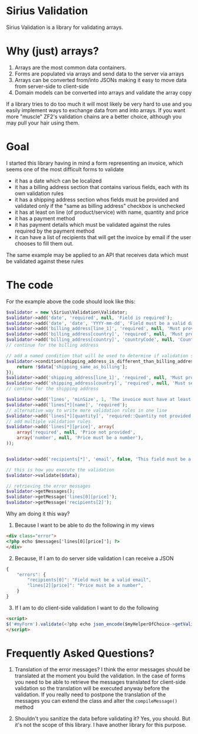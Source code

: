 Sirius Validation
===============

Sirius Validation is a library for validating arrays.

Why (just) arrays?
============
1. Arrays are the most common data containers. 
2. Forms are populated via arrays and send data to the server via arrays
3. Arrays can be converted from/into JSONs making it easy to move data from server-side to client-side
4. Domain models can be converted into arrays and validate the array copy

If a library tries to do too much it will most likely be very hard to use and you easily implement ways to exchange data from and into arrays.
If you want more "muscle" ZF2's validation chains are a better choice, although you may pull your hair using them.

Goal
============
I started this library having in mind a form representing an invoice, which seems one of the most difficult forms to validate
- it has a date which can be localized
- it has a billing address section that contains various fields, each with its own validation rules
- it has a shipping address section whos fields must be provided and validated only if the "same as billing address" checkbox is unchecked
- it has at least on line (of product/service) with name, quantity and price
- it has a payment method
- it has payment details which must be validated against the rules required by the payment method
- it can have a list of recipients that will get the invoice by email if the user chooses to fill them out.

The same example may be applied to an API that receives data which must be validated against these rules

The code
============
For the example above the code should look like this:

```php
$validator = new \Sirius\Validation\Validator;
$validator->add('date', 'required', null, 'Field is required');
$validator->add('date', 'date', 'YYYY-mm-dd', 'Field must be a valid date formated as YYYY-mm-dd (eg: 2013-07-12)');
$validator->add('billing_address[line_1]', 'required', null, 'Must provide the billing address');
$validator->add('billing_address[country]', 'required', null, 'Must provide the country of the billing address');
$validator->add('billing_address[country]', 'countryCode', null, 'Country is not valid');
// continue for the billing address

// add a named condition that will be used to determine if validation should take place 
$validator->condition(shipping_address_is_different_than_billing_address, function($data) {
	return !$data['shipping_same_as_billing'];
});
$validator->add('shipping_address[line_1]', 'required', null, 'Must provide the shipping address', 'shipping_address_is_different_than_billing_address');
$validator->add('shipping_address[country]', 'required', null, 'Must select the country for the shipping address', 'shipping_address_is_different_than_billing_address');
// continu for the shipping address

$validator->add('lines', 'minSize', 1, 'The invoice must have at least one line.')
$validator->add('lines[*][name]', 'required');
// alternative way to write more validation rules in one line
$validator->add('lines[*][quantity]', 'required::Quantity not provided | number::Quantity must be a number | greaterThan:0:Quantity must be greater than zero');
// add multiple validation rules
$validator->add('lines[*][price]', array(
	array('required', null, 'Price not provided',
	array('number', null, 'Price must be a number'),
));


$validator->add('recipients[*]', 'email', false, 'This field must be a valid email');

// this is how you execute the validation
$validator->validate($data);

// retrieving the error messages
$validator->getMessages();
$validator->getMessage('lines[0][price]');
$validator->getMessage('recipients[2]');
```

Why am doing it this way? 

1. Because I want to be able to do the following in my views
```html
<div class="error">
<?php echo $messages['lines[0][price]']; ?>
</div>
```

2. Because, If I am to do server side validation I can receive a JSON
```javascript
{
	"errors": {
		"recipients[0]": "Field must be a valid email",
		"lines[2][price]": "Price must be a number",
	}
}
```

3. If I am to do client-side validation I want to do the following
```html
<script>
$('#myForm').validate(<?php echo json_encode($myHelperOfChoice->getValidationRules($validator)))?>);
</script>
```

Frequently Asked Questions?
=====================
1. Translation of the error messages?
I think the error messages should be translated at the moment you build the validation. In the case of forms you need to be able to retrieve the messages translated for client-side validation so the translation will be executed anyway before the validation.
If you really need to postpone the translation of the messages you can extend the class and alter the <code>compileMessage()</code> method

2. Shouldn't you sanitize the data before validating it?
Yes, you should. But it's not the scope of this library. I have another library for this purpose.